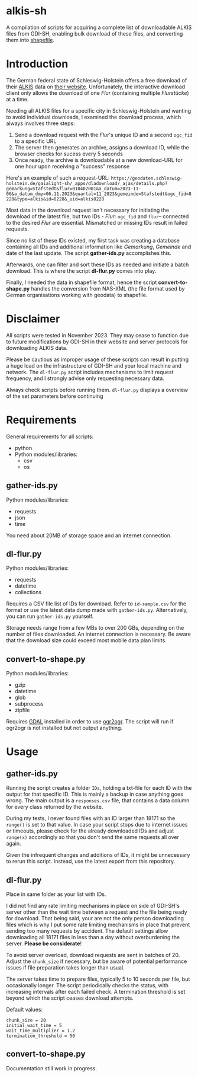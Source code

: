 # alkis-sh
A compilation of scripts for acquiring a complete list of downloadable ALKIS files from GDI-SH, enabling bulk download of these files, and converting them into [shapefile](https://en.wikipedia.org/wiki/Shapefile).

# Introduction
The German federal state of Schleswig-Holstein offers a free download of their [ALKIS](https://de.wikipedia.org/wiki/Amtliches_Liegenschaftskatasterinformationssystem) data on [their website](https://geodaten.schleswig-holstein.de/gaialight-sh/_apps/dladownload/dl-alkis.html). Unfortunately, the interactive download client only allows the download of one _Flur_ (containing multiple _Flurstücke_) at a time.

Needing all ALKIS files for a specific city in Schleswig-Holstein and wanting to avoid individual downloads, I examined the download process, which always involves three steps:
1. Send a download request with the _Flur_'s unique ID and a second `ogc_fid` to a specific URL
2. The server then generates an archive, assigns a download ID, while the browser checks for sucess every 5 seconds
3. Once ready, the archive is downloadable at a new download-URL for one hour upon receiving a "success" response

Here's an example of such a request-URL: ```https://geodaten.schleswig-holstein.de/gaialight-sh/_apps/dladownload/_ajax/details.php?gemarkung=Stafstedt&flur=010402001&a_datum=2023-11-06&a_datum_dmy=06.11.2023&quartal=11_2023&gemeinde=Stafstedt&ogc_fid=8228&type=alkis&id=8228&_uid=alkis8228```

Most data in the download request isn't necessary for initiating the download of the latest file, but two IDs - _Flur_: ```ogc_fid``` and ```flur```– connected to the desired _Flur_ are essential. Mismatched or missing IDs result in failed requests.

Since no list of these IDs existed, my first task was creating a database containing all IDs and additional information like _Gemarkung_, _Gemeinde_ and date of the last update. The script **gather-ids.py** accomplishes this. 

Afterwards, one can filter and sort these IDs as needed and initiate a batch download. This is where the script **dl-flur.py** comes into play. 

Finally, I needed the data in shapefile format, hence the script **convert-to-shape.py** handles the conversion from NAS-XML (the file format used by German organisations working with geodata) to shapefile.

# Disclaimer

All scripts were tested in November 2023. They may cease to function due to future modifications by GDI-SH in their website and server protocols for downloading ALKIS data.

Please be cautious as improper usage of these scripts can result in putting a huge load on the infrastructure of GDI-SH and your local machine and network. The `dl-flur.py` script includes mechanisms to limit request frequency, and I strongly advise only requesting necessary data.

Always check scripts before running them. `dl-flur.py` displays a overview of the set parameters before continuing 

# Requirements
General requirements for all scripts:
- python
- Python modules/libraries:
	- csv
	- os

## gather-ids.py
Python modules/libraries:
- requests
- json
- time

You need about 20MB of storage space and an internet connection.

## dl-flur.py
Python modules/libraries:
- requests
- datetime
- collections

Requires a CSV file list of IDs for download. Refer to `id-sample.csv` for the format or use the latest data dump made with `gather-ids.py`. Alternatively, you can run `gather-ids.py` yourself.

Storage needs range from a few MBs to over 200 GBs, depending on the number of files downloaded. An internet connection is necessary. Be aware that the download size could exceed most mobile data plan limits.

## convert-to-shape.py
Python modules/libraries:
- gzip
- datetime
- glob
- subprocess
- zipfile

Requires [GDAL](https://gdal.org/api/python_bindings.html) installed in order to use [ogr2ogr](https://gdal.org/programs/ogr2ogr.html). The script will run if ogr2ogr is not installed but not output anything.

# Usage
## gather-ids.py
Running the script creates a folder `IDs`, holding a txt-file for each ID with the output for that specific ID. This is mainly a backup in case anything goes wrong. The main output is a `responses.csv` file, that contains a data column for every class returned by the website.

During my tests, I never found files with an ID larger than 18171 so the `range()` is set to that value. In case your script stops due to internet issues or timeouts, please check for the already downloaded IDs and adjust `range(x)` accordingly so that you don't send the same requests all over again.

Given the infrequent changes and additions of IDs, it might be unnecessary to rerun this script. Instead, use the latest export from this repository.

## dl-flur.py
Place in same folder as your list with IDs.

I did not find any rate limiting mechanisms in place on side of GDI-SH's server other than the wait time between a request and the file being ready for download. That being said, your are not the only person downloading files which is why I put some rate limiting mechanisms in place that prevent sending too many requests by accident. The default settings allow downloading all 18171 files in less than a day without overburdening the server. **Please be considerate**!

To avoid server overload, download requests are sent in batches of 20. Adjust the `chunk_size` if necessary, but be aware of potential performance issues if file preparation takes longer than usual.

The server takes time to prepare files, typically 5 to 10 seconds per file, but occasionally longer. The script periodically checks the status, with increasing intervals after each failed check. A termination threshold is set beyond which the script ceases download attempts.

Default values:
```
chunk_size = 20
initial_wait_time = 5
wait_time_multiplier = 1.2
termination_threshold = 50
```


## convert-to-shape.py
Documentation still work in progress.
